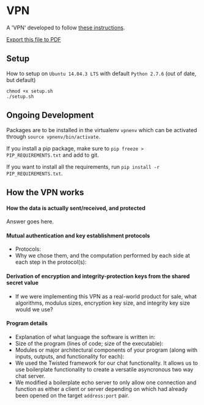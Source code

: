 # VPN

A 'VPN' developed to follow [these instructions](http://courses.ece.ubc.ca/cpen442/assignments/vpn.html "CPEN 442").

[Export this file to PDF](EXPORT.md)

## Setup

How to setup on `Ubuntu 14.04.3 LTS` with default `Python 2.7.6` (out of date, but default)

```
chmod +x setup.sh
./setup.sh
```

## Ongoing Development

Packages are to be installed in the virtualenv `vpnenv` which can be activated through `source vpnenv/bin/activate`.

If you install a pip package, make sure to `pip freeze > PIP_REQUIREMENTS.txt` and add to git.

If you want to install all the requirements, run `pip install -r PIP_REQUIREMENTS.txt`.

## How the VPN works

#### How the data is actually sent/received, and protected
  
  Answer goes here.

#### Mutual authentication and key establishment protocols

 * Protocols:
 * Why we chose them, and the computation performed by each side at each step in the protocol(s):

#### Derivation of encryption and integrity-protection keys from the shared secret value

 * If we were implementing this VPN as a real-world product for sale, what algorithms, modulus sizes, encryption key size, and integrity key size would we use?

#### Program details

 * Explanation of what language the software is written in:
 * Size of the program (lines of code; size of the executable):
 * Modules or major architectural components of your program (along with inputs, outputs, and functionality for each):
  * We used the Twisted framework for our chat functionality.  It allows us to use boilerplate functionality to create a versatile asyncronous two way chat server.
  * We modified a boilerplate echo server to only allow one connection and function as either a client or server depending on which had already been opened on the target `address:port` pair.

